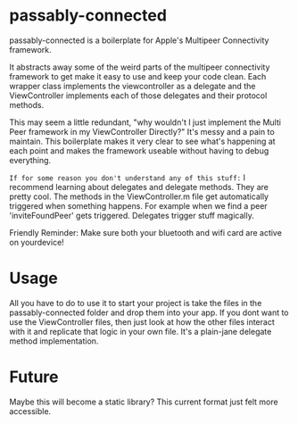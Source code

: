 passably-connected
==================

passably-connected is a boilerplate for Apple's Multipeer Connectivity framework.

It abstracts away some of the weird parts of the multipeer connectivity
framework to get make it easy to use and keep your code clean. Each
wrapper class implements the viewcontroller as a delegate and
the ViewController implements each of those delegates and
their protocol methods.

This may seem a little redundant, "why wouldn't I just implement the Multi Peer
framework in my ViewController Directly?" It's messy and a pain to maintain.
This boilerplate makes it very clear to see what's happening at each point
and makes the framework useable without having to debug everything.

`If for some reason you don't understand any of this stuff:` I recommend learning about
delegates and delegate methods. They are pretty cool. The methods in the
ViewController.m file get automatically triggered when something
happens. For example when we find a peer 'inviteFoundPeer'
gets triggered. Delegates trigger stuff magically.

Friendly Reminder: Make sure both your bluetooth and wifi card are
active on yourdevice!

Usage
=====
All you have to do to use it to start your project is take the files in the
passably-connected folder and drop them into your app. If you dont want
to use the ViewController files, then just look at how the other
files interact with it and replicate that logic in your own
file. It's a plain-jane delegate method implementation.

Future
======
Maybe this will become a static library? This current format just felt more
accessible.
